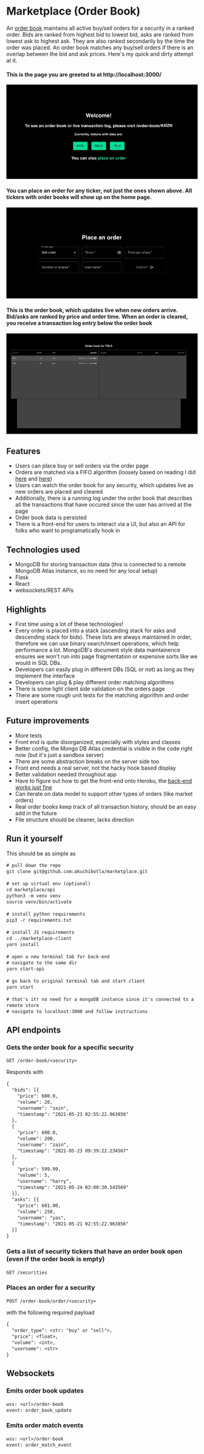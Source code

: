 # Marketplace (Order Book)

An [order book](https://en.wikipedia.org/wiki/Order_book) maintains all active buy/sell orders for a security in a ranked order. Bids are ranked from highest bid to lowest bid, asks are ranked from lowest ask to highest ask. They are also ranked secondarily by the time the order was placed. An order book matches any buy/sell orders if there is an overlap between the bid and ask prices. Here's my quick and dirty attempt at it.

#### This is the page you are greeted to at http://localhost:3000/
![homepage](assets/homepage_gif.gif)

#### You can place an order for any ticker, not just the ones shown above. All tickers with order books will show up on the home page.
![orderpage](assets/orderpage_gif.gif)

#### This is the order book, which updates live when new orders arrive. Bid/asks are ranked by price and order time. When an order is cleared, you receive a transaction log entry below the order book
![orderbook-gif](assets/orderbook_gif.gif)


## Features
- Users can place buy or sell orders via the order page
- Orders are matched via a FIFO algorithm (loosely based on reading I did [here](https://www.amazon.com/Algorithmic-Trading-Practitioners-Jeffrey-Bacidore/dp/0578715236/ref=sr_1_4?dchild=1&keywords=algorithmic+trading&qid=1621740058&s=books&sr=1-4) and [here](https://en.wikipedia.org/wiki/Order_matching_system))
- Users can watch the order book for any security, which updates live as new orders are placed and cleared
- Additionally, there is a running log under the order book that describes all the transactions that have occured since the user has arrived at the page
- Order book data is persisted
- There is a front-end for users to interact via a UI, but also an API for folks who want to programatically hook in

## Technologies used
- MongoDB for storing transaction data (this is connected to a remote MongoDB Atlas instance, so no need for any local setup)
- Flask
- React
- websockets/REST APIs

## Highlights
- First time using a lot of these technologies!
- Every order is placed into a stack (ascending stack for asks and descending stack for bids). These lists are always maintained in order, therefore we can use binary search/insert operations, which help performance a lot. MongoDB's document style data maintainence ensures we won't run into page fragmentation or expensive sorts like we would in SQL DBs.
- Developers can easily plug in different DBs (SQL or not) as long as they implement the interface
- Developers can plug & play different order matching algorithms
- There is some light client side validation on the orders page
- There are some rough unit tests for the matching algorithm and order insert operations

## Future improvements
- More tests
- Front end is quite disorganized, especially with styles and classes
- Better config, the Mongo DB Atlas credential is visible in the code right now (but it's just a sandbox server)
- There are some abstraction breaks on the server side too
- Front end needs a real server, not the hacky hook based display
- Better validation needed throughout app
- Have to figure out how to get the front-end onto Heroku, the [back-end works just fine](http://ak-marketplace-server.herokuapp.com/orderbook/TSLA)
- Can iterate on data model to support other types of orders (like market orders)
- Real order books keep track of all transaction history, should be an easy add in the future
- File structure should be cleaner, lacks direction

## Run it yourself
This should be as simple as
```
# pull down the repo
git clone git@github.com:akuchibotla/marketplace.git

# set up virtual env (optional)
cd marketplace/api
python3 -m venv venv
source venv/bin/activate

# install python requirements
pip3 -r requirements.txt

# install JS requirements
cd ../marketplace-client
yarn install

# open a new terminal tab for back-end
# navigate to the same dir
yarn start-api

# go back to original terminal tab and start client
yarn start

# that's it! no need for a mongoDB instance since it's connected to a remote store
# navigate to localhost:3000 and follow instructions
```

## API endpoints
### Gets the order book for a specific security
```
GET /order-book/<security>
```
Responds with
```
{
  "bids": [{
    "price": 600.0,
    "volume": 20,
    "username": "zain",
    "timestamp": "2021-05-23 02:55:22.963856"
  },
  {
    "price": 600.0,
    "volume": 200,
    "username": "zain",
    "timestamp": "2021-05-23 09:39:22.234567"
  },
  {
    "price": 599.99,
    "volume": 5,
    "username": "harry",
    "timestamp": "2021-05-24 03:00:30.543569"
  }],
  "asks": [{
    "price": 601.00,
    "volume": 250,
    "username": "yas",
    "timestamp": "2021-05-21 02:55:22.963856"
  }]
}
```

### Gets a list of security tickers that have an order book open (even if the order book is empty)
```
GET /securities
```

### Places an order for a security
```
POST /order-book/order/<security>
```
with the following required payload
```
{
  "order_type": <str: "buy" or "sell">,
  "price": <float>,
  "volume": <int>,
  "username": <str>
}
```

## Websockets
### Emits order book updates
```
wss: <url>/order-book
event: order_book_update
```

### Emits order match events
```
wss: <url>/order-book
event: order_match_event
```
